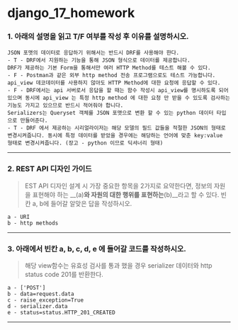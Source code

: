 # django_17_homework





### 1. 아래의 설명을 읽고 T/F 여부를 작성 후 이유를 설명하시오.

``` 
JSON 포맷의 데이터로 응답하기 위해서는 반드시 DRF를 사용해야 한다.
- T - DRF에서 지원하는 기능을 통해 JSON 형식으로 데이터를 제공합니다.
DRF가 제공하는 기본 Form을 통해서만 여러 HTTP Method를 테스트 해볼 수 있다.
- F - Postman과 같은 외부 http method 전송 프로그램으로도 테스트 가능합니다.
api_view 데코데이터를 사용하지 않아도 HTTP Method에 대한 요청에 응답할 수 있다.
- F - DRF에서는 api 서버로서 응답을 할 때는 함수 작성시 api_view를 명시하도록 되어있으며 동시에 api_view 는 특정 http method 에 대한 요청 만 받을 수 있도록 검사하는 기능도 가지고 있으므로 반드시 적어줘야 합니다.
Serializers는 Queryset 객체를 JSON 포맷으로 변환 할 수 있는 python 데이터 타입으로 만들어준다.
- T - DRF 에서 제공하는 시리얼라이저는 해당 모델의 필드 값들을 적절한 JSON의 형태로 변경시켜줍니다. 동시에 특정 데이터를 받았을 경우에는 해당하는 언어에 맞춘 key:value 형태로 변경시켜줍니다. (장고 - python 이므로 딕셔너리 형태)
```



___



### 2. REST API 디자인 가이드

> EST API 디자인 설계 시 가장 중요한 항목을 2가지로 요약한다면, 정보의 자원을 표현해야 하는 __(a)__와
> 자원의 대한 행위를 표현하는__(b)__라고 할 수 있다. 빈칸 a, b에 들어갈 알맞은 답을 작성하시오.

``` 
a - URI
b - http methods
```



___



### 3. 아래에서 빈칸 a, b, c, d, e 에 들어갈 코드를 작성하시오.

> 해당 view함수는 유효성 검사를 통과 했을 경우 serializer 데이터와 http status code 201를 반환한다.

``` 
a - ['POST']
b - data=request.data
c - raise_exception=True
d - serializer.data
e - status=status.HTTP_201_CREATED
```



___

